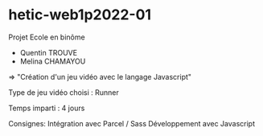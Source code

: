 # hetic-web1p2022-01

Projet Ecole en binôme
- Quentin TROUVE
- Melina CHAMAYOU

=> "Création d'un jeu vidéo avec le langage Javascript"

Type de jeu vidéo choisi : Runner

Temps imparti : 4 jours

Consignes: Intégration avec Parcel / Sass 
           Développement avec Javascript
